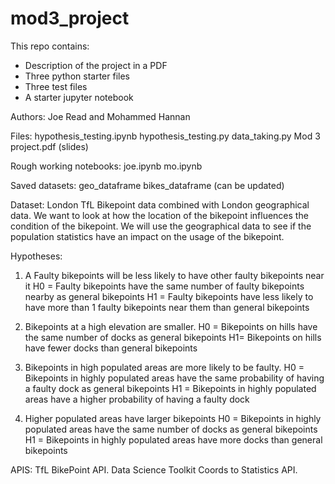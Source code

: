 # mod3_project

This repo contains:
* Description of the project in a PDF
* Three python starter files
* Three test files
* A starter jupyter notebook

Authors:
Joe Read and Mohammed Hannan

Files:
hypothesis_testing.ipynb
hypothesis_testing.py
data_taking.py
Mod 3 project.pdf (slides)

Rough working notebooks:
joe.ipynb
mo.ipynb

Saved datasets:
geo_dataframe
bikes_dataframe
(can be updated)



Dataset:
London TfL Bikepoint data combined with London geographical data.
We want to look at how the location of the bikepoint influences the condition
of the bikepoint. We will use the geographical data to see if the population
statistics have an impact on the usage of the bikepoint.

Hypotheses:


1) A Faulty bikepoints will be less likely to have other faulty bikepoints near it 
H0 = Faulty bikepoints have the same number of faulty bikepoints nearby as general bikepoints
H1 = Faulty bikepoints have less likely to have more than 1 faulty bikepoints near them than general bikepoints

2) Bikepoints at a high elevation are smaller.
H0 = Bikepoints on hills have the same number of docks as general bikepoints
H1= Bikepoints on hills have fewer docks than general bikepoints

3) Bikepoints in high populated areas are more likely to be faulty.
H0 = Bikepoints in highly populated areas have the same probability of having a faulty dock as general bikepoints
H1 = Bikepoints in highly populated areas have a higher probability of having a faulty dock

4) Higher populated areas have larger bikepoints
H0 = Bikepoints in highly populated areas have the same number of docks as general bikepoints
H1 = Bikepoints in highly populated areas have more docks than general bikepoints

APIS:
TfL BikePoint API.
Data Science Toolkit Coords to Statistics API.
